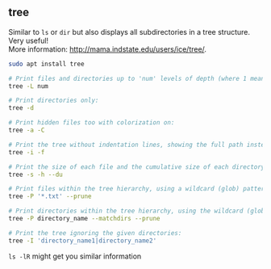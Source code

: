 ## tree

Similar to `ls` or `dir` but also displays all subdirectories in a tree structure. Very useful!  
More information: http://mama.indstate.edu/users/ice/tree/.  

```bash
sudo apt install tree
```
  
```bash
# Print files and directories up to 'num' levels of depth (where 1 means the current directory):
tree -L num

# Print directories only:
tree -d

# Print hidden files too with colorization on:
tree -a -C

# Print the tree without indentation lines, showing the full path instead (use `-N` to not escape non-printable characters):
tree -i -f

# Print the size of each file and the cumulative size of each directory, in human-readable format:
tree -s -h --du

# Print files within the tree hierarchy, using a wildcard (glob) pattern, and pruning out directories that don't contain matching files:
tree -P '*.txt' --prune

# Print directories within the tree hierarchy, using the wildcard (glob) pattern, and pruning out directories that aren't ancestors of the wanted one:
tree -P directory_name --matchdirs --prune

# Print the tree ignoring the given directories:
tree -I 'directory_name1|directory_name2'
```

`ls -lR` might get you similar information
